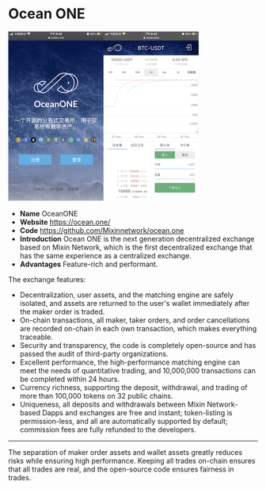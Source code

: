 # Ocean ONE

![TODO: English Version Img: OceanONE](./oceanone.png)

- **Name** OceanONE
- **Website** https://ocean.one/
- **Code** https://github.com/Mixinnetwork/ocean.one
- **Introduction** Ocean ONE is the next generation decentralized exchange based on Mixin Network, which is the first decentralized exchange that has the same experience as a centralized exchange.
- **Advantages** Feature-rich and performant.

The exchange features:

- Decentralization, user assets, and the matching engine are safely isolated, and assets are returned to the user's wallet immediately after the maker order is traded.
- On-chain transactions, all maker, taker orders, and order cancellations are recorded on-chain in each own transaction, which makes everything traceable.
- Security and transparency, the code is completely open-source and has passed the audit of third-party organizations.
- Excellent performance, the high-performance matching engine can meet the needs of quantitative trading, and 10,000,000 transactions can be completed within 24 hours.
- Currency richness, supporting the deposit, withdrawal, and trading of more than 100,000 tokens on 32 public chains.
- Uniqueness, all deposits and withdrawals between Mixin Network-based Dapps and exchanges are free and instant; token-listing is permission-less, and all are automatically supported by default; commission fees are fully refunded to the developers.

---
The separation of maker order assets and wallet assets greatly reduces risks while ensuring high performance. Keeping all trades on-chain ensures that all trades are real, and the open-source code ensures fairness in trades.
